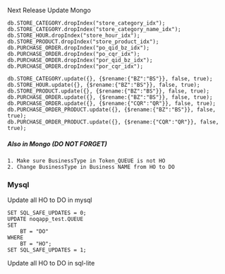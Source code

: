 Next Release Update Mongo

    db.STORE_CATEGORY.dropIndex("store_category_idx");
    db.STORE_CATEGORY.dropIndex("store_category_name_idx");
    db.STORE_HOUR.dropIndex("store_hour_idx");
    db.STORE_PRODUCT.dropIndex("store_product_idx");
    db.PURCHASE_ORDER.dropIndex("po_qid_bz_idx");
    db.PURCHASE_ORDER.dropIndex("po_cqr_idx");
    db.PURCHASE_ORDER.dropIndex("por_qid_bz_idx");
    db.PURCHASE_ORDER.dropIndex("por_cqr_idx");
    
    db.STORE_CATEGORY.update({}, {$rename:{"BZ":"BS"}}, false, true);
    db.STORE_HOUR.update({}, {$rename:{"BZ":"BS"}}, false, true);
    db.STORE_PRODUCT.update({}, {$rename:{"BZ":"BS"}}, false, true);
    db.PURCHASE_ORDER.update({}, {$rename:{"BZ":"BS"}}, false, true);
    db.PURCHASE_ORDER.update({}, {$rename:{"CQR":"QR"}}, false, true);
    db.PURCHASE_ORDER_PRODUCT.update({}, {$rename:{"BZ":"BS"}}, false, true);
    db.PURCHASE_ORDER_PRODUCT.update({}, {$rename:{"CQR":"QR"}}, false, true);

##### Also in Mongo (DO NOT FORGET)

    1. Make sure BusinessType in Token_QUEUE is not HO
    2. Change BusinessType in Business NAME from HO to DO


### Mysql 

Update all HO to DO in mysql

    SET SQL_SAFE_UPDATES = 0;
    UPDATE noqapp_test.QUEUE 
    SET
        BT = "DO"
    WHERE 
        BT = "HO";
    SET SQL_SAFE_UPDATES = 1;    

Update all HO to DO in sql-lite 

